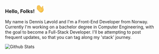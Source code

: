 ### Hello, Folks! <img src="icons/wave.gif" width="30px">

My name is Dennis Løvold and I'm a Front-End Developer from Norway. Currently I'm working on a bachelor degree in Computer Engineering, with the goal to become a Full-Stack Developer. I'll be attempting to post frequent updates, so that you can tag along my 'stack' journey.

<img alt="Github Stats" width="400px" src="https://github-readme-stats.vercel.app/api?username=dotDennis&show_icons=true&theme=radical">
